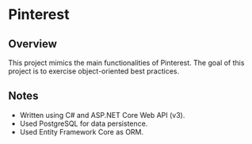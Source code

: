 # Pinterest

## Overview

This project mimics the main functionalities of Pinterest. The goal of this project is to exercise object-oriented best practices.

## Notes

- Written using C# and ASP.NET Core Web API (v3).
- Used PostgreSQL for data persistence.
- Used Entity Framework Core as ORM.

